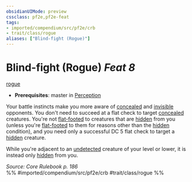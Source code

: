 ```yaml
---
obsidianUIMode: preview
cssclass: pf2e,pf2e-feat
tags:
- imported/compendium/src/pf2e/crb
- trait/class/rogue
aliases: ["Blind-fight (Rogue)"]
---
```

# Blind-fight (Rogue)  *Feat 8*  
[rogue](rules/traits/rogue.md)  

- **Prerequisites**: master in [Perception](../skills.md#Perception)

Your battle instincts make you more aware of [concealed](conditions.md#Concealed) and [invisible](conditions.md#Invisible) opponents. You don't need to succeed at a flat check to target [concealed](conditions.md#Concealed) creatures. You're not [flat-footed](conditions.md#Flat-footed) to creatures that are [hidden](conditions.md#Hidden) from you (unless you're [flat-footed](conditions.md#Flat-footed) to them for reasons other than the [hidden](conditions.md#Hidden) condition), and you need only a successful DC 5 flat check to target a [hidden](conditions.md#Hidden) creature.

While you're adjacent to an [undetected](conditions.md#Undetected) creature of your level or lower, it is instead only [hidden](conditions.md#Hidden) from you.

*Source: Core Rulebook p. 186*  
%% #imported/compendium/src/pf2e/crb #trait/class/rogue %%